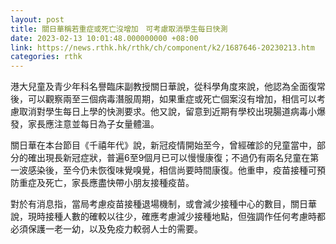 ```yaml
---
layout: post
title: 關日華稱若重症或死亡沒增加　可考慮取消學生每日快測
date: 2023-02-13 10:01:48.000000000 +08:00
link: https://news.rthk.hk/rthk/ch/component/k2/1687646-20230213.htm
categories: rthk
---
```


港大兒童及青少年科名譽臨床副教授關日華說，從科學角度來說，他認為全面復常後，可以觀察兩至三個病毒潛服周期，如果重症或死亡個案沒有增加，相信可以考慮取消對學生每日上學的快測要求。他又說，留意到近期有學校出現腸道病毒小爆發，家長應注意並每日為子女量體溫。

關日華在本台節目《千禧年代》說，新冠疫情開始至今，曾經確診的兒童當中，部分的確出現長新冠症狀，普遍6至9個月已可以慢慢康復；不過仍有兩名兒童在第一波感染後，至今仍未恢復味覺嗅覺，相信尚要時間康復。他重申，疫苗接種可預防重症及死亡，家長應盡快帶小朋友接種疫苗。

對於有消息指，當局考慮疫苗接種退場機制，或會減少接種中心的數目，關日華說，現時接種人數的確較以往少，確應考慮減少接種地點，但強調作任何考慮時都必須保護一老一幼，以及免疫力較弱人士的需要。
